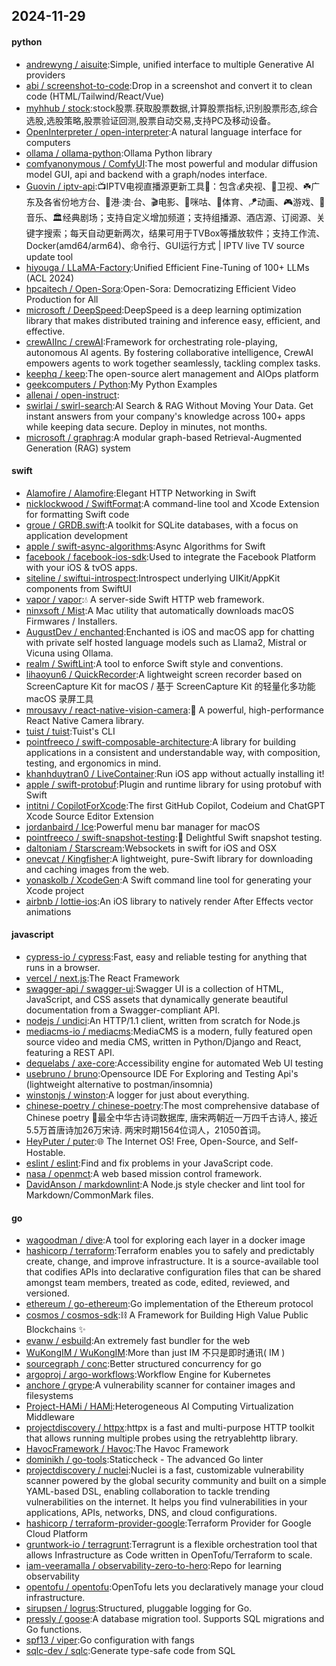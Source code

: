 ## 2024-11-29

#### python
* [andrewyng / aisuite](https://github.com/andrewyng/aisuite):Simple, unified interface to multiple Generative AI providers
* [abi / screenshot-to-code](https://github.com/abi/screenshot-to-code):Drop in a screenshot and convert it to clean code (HTML/Tailwind/React/Vue)
* [myhhub / stock](https://github.com/myhhub/stock):stock股票.获取股票数据,计算股票指标,识别股票形态,综合选股,选股策略,股票验证回测,股票自动交易,支持PC及移动设备。
* [OpenInterpreter / open-interpreter](https://github.com/OpenInterpreter/open-interpreter):A natural language interface for computers
* [ollama / ollama-python](https://github.com/ollama/ollama-python):Ollama Python library
* [comfyanonymous / ComfyUI](https://github.com/comfyanonymous/ComfyUI):The most powerful and modular diffusion model GUI, api and backend with a graph/nodes interface.
* [Guovin / iptv-api](https://github.com/Guovin/iptv-api):📺IPTV电视直播源更新工具🚀：包含💰央视、📡卫视、☘️广东及各省份地方台、🌊港·澳·台、🎬电影、🎥咪咕、🏀体育、🪁动画、🎮游戏、🎵音乐、🏛经典剧场；支持自定义增加频道；支持组播源、酒店源、订阅源、关键字搜索；每天自动更新两次，结果可用于TVBox等播放软件；支持工作流、Docker(amd64/arm64)、命令行、GUI运行方式 | IPTV live TV source update tool
* [hiyouga / LLaMA-Factory](https://github.com/hiyouga/LLaMA-Factory):Unified Efficient Fine-Tuning of 100+ LLMs (ACL 2024)
* [hpcaitech / Open-Sora](https://github.com/hpcaitech/Open-Sora):Open-Sora: Democratizing Efficient Video Production for All
* [microsoft / DeepSpeed](https://github.com/microsoft/DeepSpeed):DeepSpeed is a deep learning optimization library that makes distributed training and inference easy, efficient, and effective.
* [crewAIInc / crewAI](https://github.com/crewAIInc/crewAI):Framework for orchestrating role-playing, autonomous AI agents. By fostering collaborative intelligence, CrewAI empowers agents to work together seamlessly, tackling complex tasks.
* [keephq / keep](https://github.com/keephq/keep):The open-source alert management and AIOps platform
* [geekcomputers / Python](https://github.com/geekcomputers/Python):My Python Examples
* [allenai / open-instruct](https://github.com/allenai/open-instruct):
* [swirlai / swirl-search](https://github.com/swirlai/swirl-search):AI Search & RAG Without Moving Your Data. Get instant answers from your company's knowledge across 100+ apps while keeping data secure. Deploy in minutes, not months.
* [microsoft / graphrag](https://github.com/microsoft/graphrag):A modular graph-based Retrieval-Augmented Generation (RAG) system

#### swift
* [Alamofire / Alamofire](https://github.com/Alamofire/Alamofire):Elegant HTTP Networking in Swift
* [nicklockwood / SwiftFormat](https://github.com/nicklockwood/SwiftFormat):A command-line tool and Xcode Extension for formatting Swift code
* [groue / GRDB.swift](https://github.com/groue/GRDB.swift):A toolkit for SQLite databases, with a focus on application development
* [apple / swift-async-algorithms](https://github.com/apple/swift-async-algorithms):Async Algorithms for Swift
* [facebook / facebook-ios-sdk](https://github.com/facebook/facebook-ios-sdk):Used to integrate the Facebook Platform with your iOS & tvOS apps.
* [siteline / swiftui-introspect](https://github.com/siteline/swiftui-introspect):Introspect underlying UIKit/AppKit components from SwiftUI
* [vapor / vapor](https://github.com/vapor/vapor):💧 A server-side Swift HTTP web framework.
* [ninxsoft / Mist](https://github.com/ninxsoft/Mist):A Mac utility that automatically downloads macOS Firmwares / Installers.
* [AugustDev / enchanted](https://github.com/AugustDev/enchanted):Enchanted is iOS and macOS app for chatting with private self hosted language models such as Llama2, Mistral or Vicuna using Ollama.
* [realm / SwiftLint](https://github.com/realm/SwiftLint):A tool to enforce Swift style and conventions.
* [lihaoyun6 / QuickRecorder](https://github.com/lihaoyun6/QuickRecorder):A lightweight screen recorder based on ScreenCapture Kit for macOS / 基于 ScreenCapture Kit 的轻量化多功能 macOS 录屏工具
* [mrousavy / react-native-vision-camera](https://github.com/mrousavy/react-native-vision-camera):📸 A powerful, high-performance React Native Camera library.
* [tuist / tuist](https://github.com/tuist/tuist):Tuist's CLI
* [pointfreeco / swift-composable-architecture](https://github.com/pointfreeco/swift-composable-architecture):A library for building applications in a consistent and understandable way, with composition, testing, and ergonomics in mind.
* [khanhduytran0 / LiveContainer](https://github.com/khanhduytran0/LiveContainer):Run iOS app without actually installing it!
* [apple / swift-protobuf](https://github.com/apple/swift-protobuf):Plugin and runtime library for using protobuf with Swift
* [intitni / CopilotForXcode](https://github.com/intitni/CopilotForXcode):The first GitHub Copilot, Codeium and ChatGPT Xcode Source Editor Extension
* [jordanbaird / Ice](https://github.com/jordanbaird/Ice):Powerful menu bar manager for macOS
* [pointfreeco / swift-snapshot-testing](https://github.com/pointfreeco/swift-snapshot-testing):📸 Delightful Swift snapshot testing.
* [daltoniam / Starscream](https://github.com/daltoniam/Starscream):Websockets in swift for iOS and OSX
* [onevcat / Kingfisher](https://github.com/onevcat/Kingfisher):A lightweight, pure-Swift library for downloading and caching images from the web.
* [yonaskolb / XcodeGen](https://github.com/yonaskolb/XcodeGen):A Swift command line tool for generating your Xcode project
* [airbnb / lottie-ios](https://github.com/airbnb/lottie-ios):An iOS library to natively render After Effects vector animations

#### javascript
* [cypress-io / cypress](https://github.com/cypress-io/cypress):Fast, easy and reliable testing for anything that runs in a browser.
* [vercel / next.js](https://github.com/vercel/next.js):The React Framework
* [swagger-api / swagger-ui](https://github.com/swagger-api/swagger-ui):Swagger UI is a collection of HTML, JavaScript, and CSS assets that dynamically generate beautiful documentation from a Swagger-compliant API.
* [nodejs / undici](https://github.com/nodejs/undici):An HTTP/1.1 client, written from scratch for Node.js
* [mediacms-io / mediacms](https://github.com/mediacms-io/mediacms):MediaCMS is a modern, fully featured open source video and media CMS, written in Python/Django and React, featuring a REST API.
* [dequelabs / axe-core](https://github.com/dequelabs/axe-core):Accessibility engine for automated Web UI testing
* [usebruno / bruno](https://github.com/usebruno/bruno):Opensource IDE For Exploring and Testing Api's (lightweight alternative to postman/insomnia)
* [winstonjs / winston](https://github.com/winstonjs/winston):A logger for just about everything.
* [chinese-poetry / chinese-poetry](https://github.com/chinese-poetry/chinese-poetry):The most comprehensive database of Chinese poetry 🧶最全中华古诗词数据库, 唐宋两朝近一万四千古诗人, 接近5.5万首唐诗加26万宋诗. 两宋时期1564位词人，21050首词。
* [HeyPuter / puter](https://github.com/HeyPuter/puter):🌐 The Internet OS! Free, Open-Source, and Self-Hostable.
* [eslint / eslint](https://github.com/eslint/eslint):Find and fix problems in your JavaScript code.
* [nasa / openmct](https://github.com/nasa/openmct):A web based mission control framework.
* [DavidAnson / markdownlint](https://github.com/DavidAnson/markdownlint):A Node.js style checker and lint tool for Markdown/CommonMark files.

#### go
* [wagoodman / dive](https://github.com/wagoodman/dive):A tool for exploring each layer in a docker image
* [hashicorp / terraform](https://github.com/hashicorp/terraform):Terraform enables you to safely and predictably create, change, and improve infrastructure. It is a source-available tool that codifies APIs into declarative configuration files that can be shared amongst team members, treated as code, edited, reviewed, and versioned.
* [ethereum / go-ethereum](https://github.com/ethereum/go-ethereum):Go implementation of the Ethereum protocol
* [cosmos / cosmos-sdk](https://github.com/cosmos/cosmos-sdk):⛓️ A Framework for Building High Value Public Blockchains ✨
* [evanw / esbuild](https://github.com/evanw/esbuild):An extremely fast bundler for the web
* [WuKongIM / WuKongIM](https://github.com/WuKongIM/WuKongIM):More than just IM 不只是即时通讯( IM )
* [sourcegraph / conc](https://github.com/sourcegraph/conc):Better structured concurrency for go
* [argoproj / argo-workflows](https://github.com/argoproj/argo-workflows):Workflow Engine for Kubernetes
* [anchore / grype](https://github.com/anchore/grype):A vulnerability scanner for container images and filesystems
* [Project-HAMi / HAMi](https://github.com/Project-HAMi/HAMi):Heterogeneous AI Computing Virtualization Middleware
* [projectdiscovery / httpx](https://github.com/projectdiscovery/httpx):httpx is a fast and multi-purpose HTTP toolkit that allows running multiple probes using the retryablehttp library.
* [HavocFramework / Havoc](https://github.com/HavocFramework/Havoc):The Havoc Framework
* [dominikh / go-tools](https://github.com/dominikh/go-tools):Staticcheck - The advanced Go linter
* [projectdiscovery / nuclei](https://github.com/projectdiscovery/nuclei):Nuclei is a fast, customizable vulnerability scanner powered by the global security community and built on a simple YAML-based DSL, enabling collaboration to tackle trending vulnerabilities on the internet. It helps you find vulnerabilities in your applications, APIs, networks, DNS, and cloud configurations.
* [hashicorp / terraform-provider-google](https://github.com/hashicorp/terraform-provider-google):Terraform Provider for Google Cloud Platform
* [gruntwork-io / terragrunt](https://github.com/gruntwork-io/terragrunt):Terragrunt is a flexible orchestration tool that allows Infrastructure as Code written in OpenTofu/Terraform to scale.
* [iam-veeramalla / observability-zero-to-hero](https://github.com/iam-veeramalla/observability-zero-to-hero):Repo for learning observability
* [opentofu / opentofu](https://github.com/opentofu/opentofu):OpenTofu lets you declaratively manage your cloud infrastructure.
* [sirupsen / logrus](https://github.com/sirupsen/logrus):Structured, pluggable logging for Go.
* [pressly / goose](https://github.com/pressly/goose):A database migration tool. Supports SQL migrations and Go functions.
* [spf13 / viper](https://github.com/spf13/viper):Go configuration with fangs
* [sqlc-dev / sqlc](https://github.com/sqlc-dev/sqlc):Generate type-safe code from SQL
